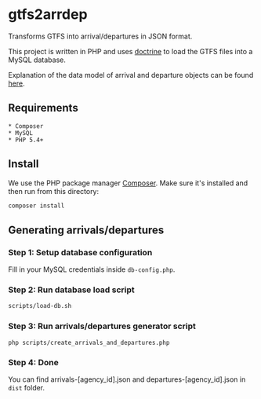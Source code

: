 # gtfs2arrdep
Transforms GTFS into arrival/departures in JSON format.

This project is written in PHP and uses [doctrine](http://www.doctrine-project.org/) to load the GTFS files into a MySQL database.

Explanation of the data model of arrival and departure objects can be found [here](https://github.com/linkedconnections/arrdep2connections#1-arrival-objects-and-departure-objects).

## Requirements

    * Composer
    * MySQL
    * PHP 5.4+

## Install

We use the PHP package manager [Composer](http://getcomposer.org). Make sure it's installed and then run from this directory:

```bash
composer install
```

## Generating arrivals/departures

### Step 1: Setup database configuration

Fill in your MySQL credentials inside ```db-config.php```.

### Step 2: Run database load script

```bash
scripts/load-db.sh
```

### Step 3: Run arrivals/departures generator script

```
php scripts/create_arrivals_and_departures.php
```

### Step 4: Done

You can find arrivals-[agency_id].json and departures-[agency_id].json in ```dist``` folder.
